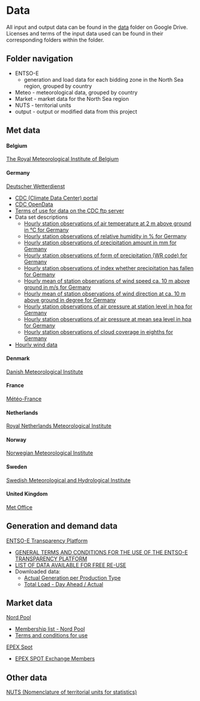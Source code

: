 <!-- 
- [Data](#Data)
  - [Folder navigation](#Folder-navigation)
  - [Met data](#Met-data)
  - [Generation and demand data](#Generation-and-demand-data)
  - [Market data](#Market-data)
  - [Other data](#Other-data)
 -->

# Data

All input and output data can be found in the [data](https://drive.google.com/drive/folders/1_3Y30j_c-4iai0WuhcrysXHYdZ4F2AKB) folder on Google Drive. Licenses and terms of the input data used can be found in their corresponding folders within the folder.

## Folder navigation

* ENTSO-E 
  * generation and load data for each bidding zone in the North Sea region, grouped by country
* Meteo - meteorological data, grouped by country
* Market - market data for the North Sea region
* NUTS - territorial units
* output - output or modified data from this project

## Met data 

#### Belgium

[The Royal Meteorological Institute of Belgium](https://opendata.meteo.be/)

#### Germany

[Deutscher Wetterdienst](https://www.dwd.de/EN/climate_environment/cdc/cdc_node.html)

* [CDC (Climate Data Center) portal](https://cdc.dwd.de/portal/)
* [CDC OpenData](https://opendata.dwd.de/climate_environment/CDC/)
* [Terms of use for data on the CDC ftp server](https://opendata.dwd.de/climate_environment/CDC/Terms_of_use.pdf)
* Data set descriptions
  * [Hourly station observations of air temperature at 2 m above ground in °C for Germany](https://cdc.dwd.de/sdi/pid/TT_TU_MN009/DESCRIPTION_TT_TU_MN009_en.pdf)
  * [Hourly station observations of relative humidity in % for Germany](https://cdc.dwd.de/sdi/pid/RF_TU_MN009/DESCRIPTION_RF_TU_MN009_en.pdf)
  * [Hourly station observations of precipitation amount in mm for Germany](https://cdc.dwd.de/sdi/pid/R1_MN008/DESCRIPTION_R1_MN008_en.pdf)
  * [Hourly station observations of form of precipitation (WR code) for Germany](https://cdc.dwd.de/sdi/pid/WRTR_MN008/DESCRIPTION_WRTR_MN008_en.pdf)
  * [Hourly station observations of index whether precipitation has fallen for Germany](https://cdc.dwd.de/sdi/pid/RS_IND_MN008/DESCRIPTION_RS_IND_MN008_en.pdf)
  * [Hourly mean of station observations of wind speed ca. 10 m above ground in m/s for Germany](https://cdc.dwd.de/sdi/pid/F_MN003/DESCRIPTION_F_MN003_en.pdf)
  * [Hourly mean of station observations of wind direction at ca. 10 m above ground in degree for Germany](https://cdc.dwd.de/sdi/pid/D_MN003/DESCRIPTION_D_MN003_en.pdf)
  * [Hourly station observations of air pressure at station level in hpa for Germany](https://cdc.dwd.de/sdi/pid/P0_MN008/DESCRIPTION_P0_MN008_en.pdf)
  * [Hourly station observations of air pressure at mean sea level in hpa for Germany](https://cdc.dwd.de/sdi/pid/P_MN008/DESCRIPTION_P_MN008_en.pdf)
  * [Hourly station observations of cloud coverage in eighths for Germany](https://cdc.dwd.de/sdi/pid/N_MN008/DESCRIPTION_N_MN008_en.pdf)
* [Hourly wind data](https://opendata.dwd.de/climate_environment/CDC/observations_germany/climate/hourly/wind/)

#### Denmark

[Danish Meteorological Institute](http://research.dmi.dk/data/)

#### France

[Météo-France](https://donneespubliques.meteofrance.fr/)

#### Netherlands

[Royal Netherlands Meteorological Institute](https://data.knmi.nl/datasets)

#### Norway

[Norwegian Meteorological Institute](https://www.met.no/en/free-meteorological-data)

#### Sweden

[Swedish Meteorological and Hydrological Institute](https://www.smhi.se/en/services/professional-services/data-and-statistics)

#### United Kingdom

[Met Office](https://www.metoffice.gov.uk/datapoint)

## Generation and demand data

[ENTSO-E Transparency Platform](https://transparency.entsoe.eu/)

* [GENERAL TERMS AND CONDITIONS FOR THE USE OF THE ENTSO-E TRANSPARENCY PLATFORM](https://docstore.entsoe.eu/Documents/MC%20documents/Transparency%20Platform/ENTSOE_Transparency_Terms_Conditions.pdf)
* [LIST OF DATA AVAILABLE FOR FREE RE-USE](https://docstore.entsoe.eu/Documents/MC%20documents/Transparency%20Platform/List_of_Data_available_for_reuse.pdf)
* Downloaded data:
  * [Actual Generation per Production Type](https://transparency.entsoe.eu/generation/r2/actualGenerationPerProductionType/show)
  * [Total Load - Day Ahead / Actual](https://transparency.entsoe.eu/load-domain/r2/totalLoadR2/show)

## Market data

[Nord Pool](https://www.nordpoolgroup.com/historical-market-data/)

* [Membership list - Nord Pool](https://www.nordpoolgroup.com/trading/join-our-markets/membership/)
* [Terms and conditions for use](https://www.nordpoolgroup.com/About-us/Terms-and-conditions-for-use/)

[EPEX Spot](https://www.epexspot.com/en/extras/download-center/market_data)

* [EPEX SPOT Exchange Members](https://www.epexspot.com/en/membership/list_of_members)

## Other data

[NUTS (Nomenclature of territorial units for statistics)](https://ec.europa.eu/eurostat/web/gisco/geodata/reference-data/administrative-units-statistical-units/nuts)
